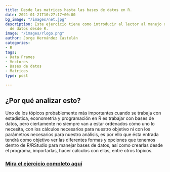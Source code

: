 ```yaml
---
title: Desde las matrices hasta las bases de datos en R.
date: 2021-01-21T10:27:17+00:00
bg_image: "/images/net.jpg"
description: Este ejercicio tiene como introducir al lector al manejo de las bases
  de datos desde R.
image: "/images/rlogo.png"
author: Jorge Hernández Castelán
categories:
- R
tags:
- Data Frames
- Vectores
- Bases de datos
- Matrices
type: post

---
```

## ¿Por qué analizar esto?

Uno de los tópicos probablemente más importantes cuando se trabaja con estadística, econometría y programación en R es trabajar con bases de datos, pero ciertamente no siempre van a estar ordenados cómo uno lo necesita, con los cálculos necesarios para nuestro objetivo ni con los parámetros necesarios para nuestro análisis, es por ello que ésta entrada tendrá como objetivo ver las diferentes formas y opciones que tenemos dentro de R/RStudio para manejar bases de datos, así como crearlas desde el programa, importarlas, hacer cálculos con ellas, entre otros tópicos.

### [Mira el ejercicio completo aquí](https://rpubs.com/Jorge_981222/matrix "Ejercicio")